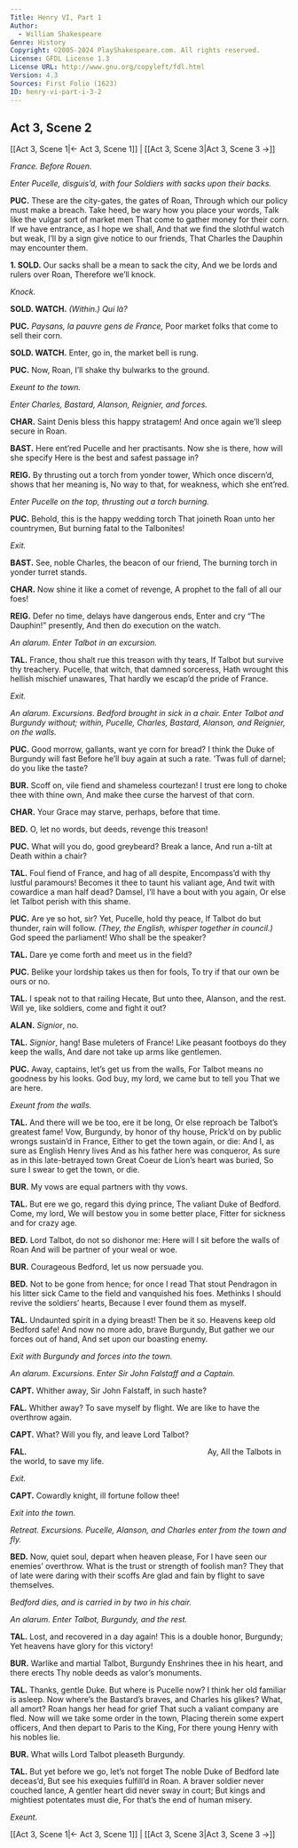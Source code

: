 ```yaml
---
Title: Henry VI, Part 1
Author: 
  - William Shakespeare
Genre: History
Copyright: ©2005-2024 PlayShakespeare.com. All rights reserved.
License: GFDL License 1.3
License URL: http://www.gnu.org/copyleft/fdl.html
Version: 4.3
Sources: First Folio (1623)
ID: henry-vi-part-i-3-2
---
```


## Act 3, Scene 2
[[Act 3, Scene 1|← Act 3, Scene 1]] | [[Act 3, Scene 3|Act 3, Scene 3 →]]

*France. Before Rouen.*

*Enter Pucelle, disguis’d, with four Soldiers with sacks upon their backs.*

**PUC.**
These are the city-gates, the gates of Roan,
Through which our policy must make a breach.
Take heed, be wary how you place your words,
Talk like the vulgar sort of market men
That come to gather money for their corn.
If we have entrance, as I hope we shall,
And that we find the slothful watch but weak,
I’ll by a sign give notice to our friends,
That Charles the Dauphin may encounter them.

**1. SOLD.**
Our sacks shall be a mean to sack the city,
And we be lords and rulers over Roan,
Therefore we’ll knock.

*Knock.*

**SOLD. WATCH.**
*(Within.)*
*Qui là?*

**PUC.**
*Paysans, la pauvre gens de France,*
Poor market folks that come to sell their corn.

**SOLD. WATCH.**
Enter, go in, the market bell is rung.

**PUC.**
Now, Roan, I’ll shake thy bulwarks to the ground.

*Exeunt to the town.*

*Enter Charles, Bastard, Alanson, Reignier, and forces.*

**CHAR.**
Saint Denis bless this happy stratagem!
And once again we’ll sleep secure in Roan.

**BAST.**
Here ent’red Pucelle and her practisants.
Now she is there, how will she specify
Here is the best and safest passage in?

**REIG.**
By thrusting out a torch from yonder tower,
Which once discern’d, shows that her meaning is,
No way to that, for weakness, which she ent’red.

*Enter Pucelle on the top, thrusting out a torch burning.*

**PUC.**
Behold, this is the happy wedding torch
That joineth Roan unto her countrymen,
But burning fatal to the Talbonites!

*Exit.*

**BAST.**
See, noble Charles, the beacon of our friend,
The burning torch in yonder turret stands.

**CHAR.**
Now shine it like a comet of revenge,
A prophet to the fall of all our foes!

**REIG.**
Defer no time, delays have dangerous ends,
Enter and cry “The Dauphin!” presently,
And then do execution on the watch.

*An alarum. Enter Talbot in an excursion.*

**TAL.**
France, thou shalt rue this treason with thy tears,
If Talbot but survive thy treachery.
Pucelle, that witch, that damned sorceress,
Hath wrought this hellish mischief unawares,
That hardly we escap’d the pride of France.

*Exit.*

*An alarum. Excursions. Bedford brought in sick in a chair. Enter Talbot and Burgundy without; within, Pucelle, Charles, Bastard, Alanson, and Reignier, on the walls.*

**PUC.**
Good morrow, gallants, want ye corn for bread?
I think the Duke of Burgundy will fast
Before he’ll buy again at such a rate.
’Twas full of darnel; do you like the taste?

**BUR.**
Scoff on, vile fiend and shameless courtezan!
I trust ere long to choke thee with thine own,
And make thee curse the harvest of that corn.

**CHAR.**
Your Grace may starve, perhaps, before that time.

**BED.**
O, let no words, but deeds, revenge this treason!

**PUC.**
What will you do, good greybeard? Break a lance,
And run a-tilt at Death within a chair?

**TAL.**
Foul fiend of France, and hag of all despite,
Encompass’d with thy lustful paramours!
Becomes it thee to taunt his valiant age,
And twit with cowardice a man half dead?
Damsel, I’ll have a bout with you again,
Or else let Talbot perish with this shame.

**PUC.**
Are ye so hot, sir? Yet, Pucelle, hold thy peace,
If Talbot do but thunder, rain will follow.
*(They, the English, whisper together in council.)*
God speed the parliament! Who shall be the speaker?

**TAL.**
Dare ye come forth and meet us in the field?

**PUC.**
Belike your lordship takes us then for fools,
To try if that our own be ours or no.

**TAL.**
I speak not to that railing Hecate,
But unto thee, Alanson, and the rest.
Will ye, like soldiers, come and fight it out?

**ALAN.**
*Signior*, no.

**TAL.**
*Signior*, hang! Base muleters of France!
Like peasant footboys do they keep the walls,
And dare not take up arms like gentlemen.

**PUC.**
Away, captains, let’s get us from the walls,
For Talbot means no goodness by his looks.
God buy, my lord, we came but to tell you
That we are here.

*Exeunt from the walls.*

**TAL.**
And there will we be too, ere it be long,
Or else reproach be Talbot’s greatest fame!
Vow, Burgundy, by honor of thy house,
Prick’d on by public wrongs sustain’d in France,
Either to get the town again, or die:
And I, as sure as English Henry lives
And as his father here was conqueror,
As sure as in this late-betrayed town
Great Coeur de Lion’s heart was buried,
So sure I swear to get the town, or die.

**BUR.**
My vows are equal partners with thy vows.

**TAL.**
But ere we go, regard this dying prince,
The valiant Duke of Bedford. Come, my lord,
We will bestow you in some better place,
Fitter for sickness and for crazy age.

**BED.**
Lord Talbot, do not so dishonor me:
Here will I sit before the walls of Roan
And will be partner of your weal or woe.

**BUR.**
Courageous Bedford, let us now persuade you.

**BED.**
Not to be gone from hence; for once I read
That stout Pendragon in his litter sick
Came to the field and vanquished his foes.
Methinks I should revive the soldiers’ hearts,
Because I ever found them as myself.

**TAL.**
Undaunted spirit in a dying breast!
Then be it so. Heavens keep old Bedford safe!
And now no more ado, brave Burgundy,
But gather we our forces out of hand,
And set upon our boasting enemy.

*Exit with Burgundy and forces into the town.*

*An alarum. Excursions. Enter Sir John Falstaff and a Captain.*

**CAPT.**
Whither away, Sir John Falstaff, in such haste?

**FAL.**
Whither away? To save myself by flight.
We are like to have the overthrow again.

**CAPT.**
What? Will you fly, and leave Lord Talbot?

**FAL.**
                       Ay,
All the Talbots in the world, to save my life.

*Exit.*

**CAPT.**
Cowardly knight, ill fortune follow thee!

*Exit into the town.*

*Retreat. Excursions. Pucelle, Alanson, and Charles enter from the town and fly.*

**BED.**
Now, quiet soul, depart when heaven please,
For I have seen our enemies’ overthrow.
What is the trust or strength of foolish man?
They that of late were daring with their scoffs
Are glad and fain by flight to save themselves.

*Bedford dies, and is carried in by two in his chair.*

*An alarum. Enter Talbot, Burgundy, and the rest.*

**TAL.**
Lost, and recovered in a day again!
This is a double honor, Burgundy;
Yet heavens have glory for this victory!

**BUR.**
Warlike and martial Talbot, Burgundy
Enshrines thee in his heart, and there erects
Thy noble deeds as valor’s monuments.

**TAL.**
Thanks, gentle Duke. But where is Pucelle now?
I think her old familiar is asleep.
Now where’s the Bastard’s braves, and Charles his glikes?
What, all amort? Roan hangs her head for grief
That such a valiant company are fled.
Now will we take some order in the town,
Placing therein some expert officers,
And then depart to Paris to the King,
For there young Henry with his nobles lie.

**BUR.**
What wills Lord Talbot pleaseth Burgundy.

**TAL.**
But yet before we go, let’s not forget
The noble Duke of Bedford late deceas’d,
But see his exequies fulfill’d in Roan.
A braver soldier never couched lance,
A gentler heart did never sway in court;
But kings and mightiest potentates must die,
For that’s the end of human misery.

*Exeunt.*

[[Act 3, Scene 1|← Act 3, Scene 1]] | [[Act 3, Scene 3|Act 3, Scene 3 →]]